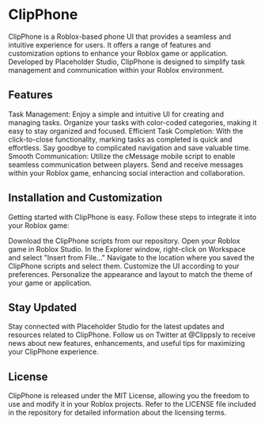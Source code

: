 # ClipPhone
ClipPhone is a Roblox-based phone UI that provides a seamless and intuitive experience for users. It offers a range of features and customization options to enhance your Roblox game or application. Developed by Placeholder Studio, ClipPhone is designed to simplify task management and communication within your Roblox environment.

## Features
Task Management: Enjoy a simple and intuitive UI for creating and managing tasks. Organize your tasks with color-coded categories, making it easy to stay organized and focused.
Efficient Task Completion: With the click-to-close functionality, marking tasks as completed is quick and effortless. Say goodbye to complicated navigation and save valuable time.
Smooth Communication: Utilize the cMessage mobile script to enable seamless communication between players. Send and receive messages within your Roblox game, enhancing social interaction and collaboration.
## Installation and Customization
Getting started with ClipPhone is easy. Follow these steps to integrate it into your Roblox game:

Download the ClipPhone scripts from our repository.
Open your Roblox game in Roblox Studio.
In the Explorer window, right-click on Workspace and select "Insert from File..."
Navigate to the location where you saved the ClipPhone scripts and select them.
Customize the UI according to your preferences. Personalize the appearance and layout to match the theme of your game or application.
## Stay Updated
Stay connected with Placeholder Studio for the latest updates and resources related to ClipPhone. Follow us on Twitter at @Clippsly to receive news about new features, enhancements, and useful tips for maximizing your ClipPhone experience.

## License
ClipPhone is released under the MIT License, allowing you the freedom to use and modify it in your Roblox projects. Refer to the LICENSE file included in the repository for detailed information about the licensing terms.
